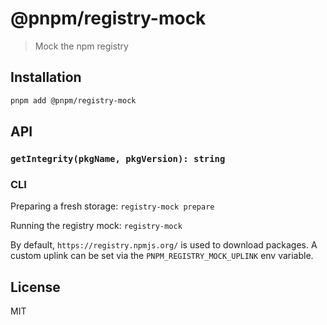 # @pnpm/registry-mock

> Mock the npm registry

## Installation

```sh
pnpm add @pnpm/registry-mock
```

## API

### `getIntegrity(pkgName, pkgVersion): string`

### CLI

Preparing a fresh storage: `registry-mock prepare`

Running the registry mock: `registry-mock`

By default, `https://registry.npmjs.org/` is used to download packages.
A custom uplink can be set via the `PNPM_REGISTRY_MOCK_UPLINK` env variable.

## License

MIT
